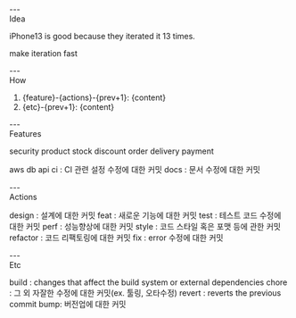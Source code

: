---\
Idea


iPhone13 is good because they iterated it 13 times.

make iteration fast



---\
How


1) {feature}-{actions}-{prev+1}: {content}
2) {etc}-{prev+1}: {content}




---\
Features


security
product
stock
discount
order
delivery
payment

aws
db
api
ci : CI 관련 설정 수정에 대한 커밋
docs : 문서 수정에 대한 커밋



---\
Actions


design : 설계에 대한 커밋
feat : 새로운 기능에 대한 커밋
test : 테스트 코드 수정에 대한 커밋
perf : 성능향상에 대한 커밋
style : 코드 스타일 혹은 포맷 등에 관한 커밋
refactor : 코드 리팩토링에 대한 커밋
fix : error 수정에 대한 커밋



---\
Etc


build : changes that affect the build system or external dependencies
chore : 그 외 자잘한 수정에 대한 커밋(ex. 툴링, 오타수정)
revert : reverts the previous commit
bump: 버전업에 대한 커밋
